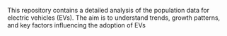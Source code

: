 This repository contains a detailed analysis of the population data for electric vehicles (EVs). The aim is to understand trends, growth patterns, and key factors influencing the adoption of EVs 
